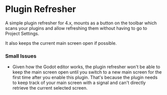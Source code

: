 # Plugin Refresher

A simple plugin refresher for 4.x, mounts as a button on the toolbar which scans your plugins and allow refreshing them without having to go to Project Settings.

It also keeps the current main screen open if possible.

### Small Issues

- Given how the Godot editor works, the plugin refresher won't be able to keep the main screen open until you switch to a new main screen for the first time after you enable this plugin. That's because the plugin needs to keep track of your main screen with a signal and can't directly retrieve the current selected screen.
